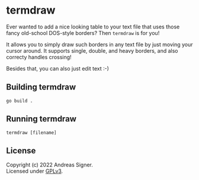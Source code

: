 # termdraw

Ever wanted to add a nice looking table to your text file that uses
those fancy old-school DOS-style borders? Then `termdraw` is for you!

It allows you to simply draw such borders in any text file by just moving your
cursor around. It supports single, double, and heavy borders, and also correcty
handles crossing!

Besides that, you can also just edit text :-)

## Building termdraw
`go build .`

## Running termdraw
`termdraw [filename]`

## License
Copyright (c) 2022 Andreas Signer.  
Licensed under [GPLv3](https://www.gnu.org/licenses/gpl-3.0).
